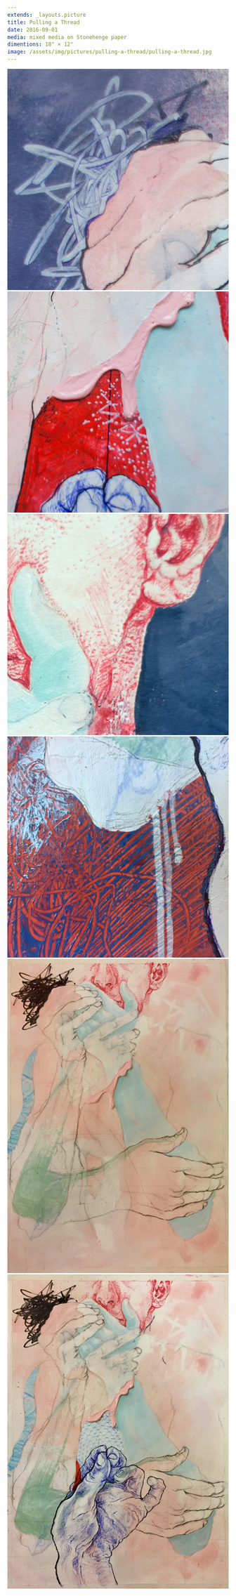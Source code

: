 ```yaml
---
extends: _layouts.picture
title: Pulling a Thread
date: 2016-09-01
media: mixed media on Stonehenge paper
dimentions: 18" × 12"
image: /assets/img/pictures/pulling-a-thread/pulling-a-thread.jpg
---
```


<div class="grid gap-px grid-cols-6">
    <img class="col-span-2" src="/assets/img/pictures/pulling-a-thread/pulling-a-thread-detail-01.jpg">
    <img class="col-span-2" src="/assets/img/pictures/pulling-a-thread/pulling-a-thread-detail-02.jpg">
    <img class="col-span-2" src="/assets/img/pictures/pulling-a-thread/pulling-a-thread-detail-03.jpg">
    <img class="col-span-6" src="/assets/img/pictures/pulling-a-thread/pulling-a-thread-detail-04.jpg">
    <img class="col-span-3" src="/assets/img/pictures/pulling-a-thread/pulling-a-thread-process-01.jpg">
    <img class="col-span-3" src="/assets/img/pictures/pulling-a-thread/pulling-a-thread-process-02.jpg">
</div>
